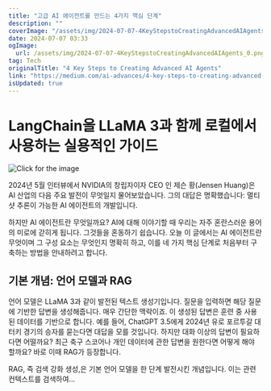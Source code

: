 ```yaml
---
title: "고급 AI 에이전트를 만드는 4가지 핵심 단계"
description: ""
coverImage: "/assets/img/2024-07-07-4KeyStepstoCreatingAdvancedAIAgents_0.png"
date: 2024-07-07 03:33
ogImage:
  url: /assets/img/2024-07-07-4KeyStepstoCreatingAdvancedAIAgents_0.png
tag: Tech
originalTitle: "4 Key Steps to Creating Advanced AI Agents"
link: "https://medium.com/ai-advances/4-key-steps-to-creating-advanced-ai-agents-129c5bd9139b"
isUpdated: true
---
```


# LangChain을 LLaMA 3과 함께 로컬에서 사용하는 실용적인 가이드

![Click for the image](/assets/img/2024-07-07-4KeyStepstoCreatingAdvancedAIAgents_0.png)

2024년 5월 인터뷰에서 NVIDIA의 창립자이자 CEO 인 제슨 황(Jensen Huang)은 AI 산업의 다음 주요 발전이 무엇일지 물어보았습니다. 그의 대답은 명확했습니다: 멀티샷 추론이 가능한 AI 에이전트의 개발입니다.

하지만 AI 에이전트란 무엇일까요? AI에 대해 이야기할 때 우리는 자주 혼란스러운 용어의 미로에 갇히게 됩니다. 그것들을 혼동하기 쉽습니다. 오늘 이 글에서는 AI 에이전트란 무엇이며 그 구성 요소는 무엇인지 명확히 하고, 이를 네 가지 핵심 단계로 처음부터 구축하는 방법을 안내하려고 합니다.

<!-- cozy-coder - 수평 -->

<ins class="adsbygoogle"
     style="display:block"
     data-ad-client="ca-pub-4877378276818686"
     data-ad-slot="1107185301"
     data-ad-format="auto"
     data-full-width-responsive="true"></ins>

<script>
     (adsbygoogle = window.adsbygoogle || []).push({});
</script>

## 기본 개념: 언어 모델과 RAG

언어 모델은 LLaMA 3과 같이 발전된 텍스트 생성기입니다. 질문을 입력하면 해당 질문에 기반한 답변을 생성해줍니다. 매우 간단한 맥락이죠. 이 생성된 답변은 훈련 중 사용된 데이터를 기반으로 합니다. 예를 들어, ChatGPT 3.5에게 2024년 유로 포르투갈 대 터키 경기의 승자를 묻는다면 대답을 모를 것입니다. 하지만 대화 이상의 답변이 필요하다면 어떨까요? 최근 축구 스코어나 개인 데이터에 관한 답변을 원한다면 어떻게 해야 할까요? 바로 이때 RAG가 등장합니다.

RAG, 즉 검색 강화 생성,은 기본 언어 모델을 한 단계 발전시킨 개념입니다. 이는 관련 컨텍스트를 검색하여...
